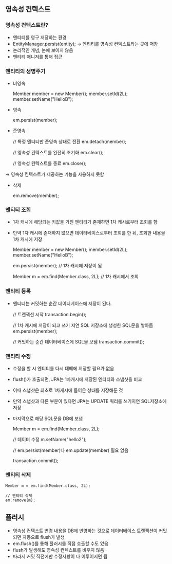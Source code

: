 ## 영속성 컨텍스트

### 영속성 컨텍스트란?

- 엔티티를 영구 저장하는 환경
- EntityManager.persist(entity); → 엔티티를 영속성 컨텍스트라는 곳에 저장
- 논리적인 개념, 눈에 보이지 않음
- 엔티티 매니저를 통해 접근

### 엔티티의 생명주기

- 비영속


    Member member = new Member();
    member.setId(2L);
    member.setName("HelloB");


- 영속


    em.persist(member);


- 준영속


    // 특정 엔티티만 준영속 상태로 전환
    em.detach(member);
    
    // 영속성 컨텍스트를 완전히 초기화
    em.clear();
    
    // 영속성 컨텍스트를 종료
    em.close();


→ 영속성 컨텍스트가 제공하는 기능을 사용하지 못함

- 삭제


    em.remove(member);


### 엔티티 조회

- 1차 캐시에 해당되는 키값을 가진 엔티티가 존재하면 1차 캐시로부터 조회를 함
- 만약 1차 캐시에 존재하지 않으면 데이터베이스로부터 조회를 한 뒤, 조회한 내용을 1차 캐시에 저장


    Member member = new Member();
    member.setId(2L);
    member.setName("HelloB");
    
    em.persist(member); // 1차 캐시에 저장이 됨
    
    Member m = em.find(Member.class, 2L); // 1차 캐시에서 조회


### 엔티티 등록

- 엔티티는 커밋하는 순간 데이터베이스에 저장이 된다.


    // 트랜잭션 시작
    transaction.begin();
    
    // 1차 캐시에 저장이 되고 쓰기 지연 SQL 저장소에 생성한 SQL문을 쌓아둠
    em.persist(member);
    
    // 커밋하는 순간 데이터베이스에 SQL을 보냄
    transaction.commit();


### 엔티티 수정

- 수정을 할 시 엔티티를 다시 데베에 저장할 필요가 없음
- flush()가 호출되면, JPA는 1차캐시에 저장된 엔티티와 스냅샷을 비교
- 이때 스냅샷은 최초로 1차캐시에 들어온 상태를 저장해둔 것
- 만약 스냅샷과 다른 부분이 있다면 JPA는 UPDATE 쿼리를 쓰기지연 SQL저장소에 저장
- 마지막으로 해당 SQL문을 DB에 보냄


    Member m = em.find(Member.class, 2L);
    
    // 데이터 수정
    m.setName("hello2");
    
    // em.persist(member)나 em.update(member) 필요 없음
    
    transaction.commit();


### 엔티티 삭제


    Member m = em.find(Member.class, 2L);
    
    // 엔티티 삭제
    em.remove(m);


## 플러시

- 영속성 컨텍스트 변경 내용을 DB에 반영하는 것으로 데이터베이스 트랜잭션이 커밋되면 자동으로 flush가 발생
- em.flush()를 통해 플러시를 직접 호출할 수도 있음
- flush가 발생해도 영속성 컨텍스트를 비우지 않음
- 따라서 커밋 직전에만 수정사항이 다 이루어지면 됨